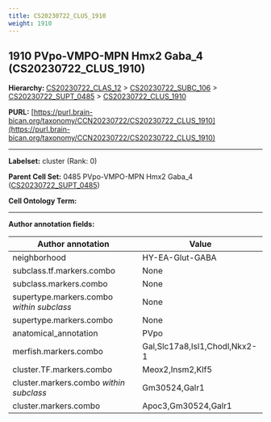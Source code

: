 ```yaml
---
title: CS20230722_CLUS_1910
weight: 1910
---
```

## 1910 PVpo-VMPO-MPN Hmx2 Gaba_4 (CS20230722_CLUS_1910)
<b>Hierarchy: </b>
[CS20230722_CLAS_12](../CS20230722_CLAS_12) >
[CS20230722_SUBC_106](../CS20230722_SUBC_106) >
[CS20230722_SUPT_0485](../CS20230722_SUPT_0485) >
[CS20230722_CLUS_1910](../CS20230722_CLUS_1910)

**PURL:** [https://purl.brain-bican.org/taxonomy/CCN20230722/CS20230722_CLUS_1910](https://purl.brain-bican.org/taxonomy/CCN20230722/CS20230722_CLUS_1910)

---


**Labelset:** cluster (Rank: 0)

**Parent Cell Set:** 0485 PVpo-VMPO-MPN Hmx2 Gaba_4 ([CS20230722_SUPT_0485](../CS20230722_SUPT_0485))



**Cell Ontology Term:** 

[MARKER GENES.]: #


---

[TRANSFERRED ANNOTATIONS.]: #


[AUTHOR ANNOTATION FIELDS.]: #


**Author annotation fields:**

| Author annotation | Value |
|-------------------|-------|
|neighborhood|HY-EA-Glut-GABA|
|subclass.tf.markers.combo|None|
|subclass.markers.combo|None|
|supertype.markers.combo _within subclass_|None|
|supertype.markers.combo|None|
|anatomical_annotation|PVpo|
|merfish.markers.combo|Gal,Slc17a8,Isl1,Chodl,Nkx2-1|
|cluster.TF.markers.combo|Meox2,Insm2,Klf5|
|cluster.markers.combo _within subclass_|Gm30524,Galr1|
|cluster.markers.combo|Apoc3,Gm30524,Galr1|
